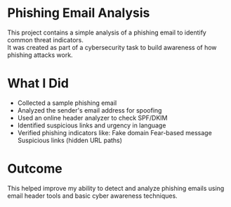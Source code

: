 #  Phishing Email Analysis

This project contains a simple analysis of a phishing email to identify common threat indicators.  
It was created as part of a cybersecurity task to build awareness of how phishing attacks work.

#  What I Did

* Collected a sample phishing email
* Analyzed the sender's email address for spoofing
* Used an online header analyzer to check SPF/DKIM
* Identified suspicious links and urgency in language
* Verified phishing indicators like:
   Fake domain
   Fear-based message
   Suspicious links (hidden URL paths)

#  Outcome

This helped improve my ability to detect and analyze phishing emails using email header tools and basic cyber awareness techniques.
